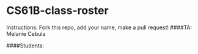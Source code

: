 # CS61B-class-roster

Instructions:  Fork this repo, add your name, make a pull request!
####TA:  Melanie Cebula

####Students:

